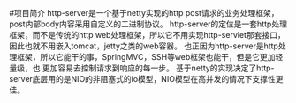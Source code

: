 #项目简介
http-server是一个基于netty实现的http post请求的业务处理框架，post内部body内容采用自定义的二进制协议。
http-server的定位是一套http处理框架，而不是传统的http web处理框架，所以它不用实现http-servlet那套接口，
因此也就不用嵌入tomcat，jetty之类的web容器。
也正因为http-server是http处理框架，所以它能干的事，SpringMVC，SSH等web框架也能干，但是它更加轻量级，也
更加容易去控制请求到响应的每一步。
基于netty的实现决定了http-server底层用的是NIO的非阻塞式的io模型，NIO模型在高并发的情况下支撑性更佳。
